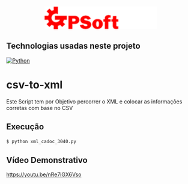 <p align="center">
  <img src="./img/gpsoft-logo.png" width="300" alt="Logo GPSOFT" /></a>
</p>

## Technologias usadas neste projeto

<a href="https://www.python.org/downloads/" target="_blank"><img src="https://img.shields.io/badge/Python-2C8EBB?style=for-the-badge&logo=python&logoColor=white" alt="Python" /></a>

# csv-to-xml
Este Script tem por Objetivo percorrer o XML e colocar as informações corretas com base no CSV

## Execução
```bash
$ python xml_cadoc_3040.py
```

## Vídeo Demonstrativo
https://youtu.be/nRe7lGX6Vso 

